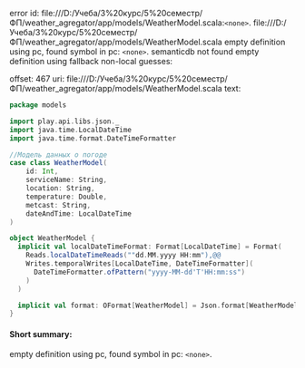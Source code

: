 error id: file:///D:/Учеба/3%20курс/5%20семестр/ФП/weather_agregator/app/models/WeatherModel.scala:`<none>`.
file:///D:/Учеба/3%20курс/5%20семестр/ФП/weather_agregator/app/models/WeatherModel.scala
empty definition using pc, found symbol in pc: `<none>`.
semanticdb not found
empty definition using fallback
non-local guesses:

offset: 467
uri: file:///D:/Учеба/3%20курс/5%20семестр/ФП/weather_agregator/app/models/WeatherModel.scala
text:
```scala
package models

import play.api.libs.json._
import java.time.LocalDateTime
import java.time.format.DateTimeFormatter

//Модель данных о погоде
case class WeatherModel(
    id: Int,               
    serviceName: String,
    location: String,
    temperature: Double,
    metcast: String,
    dateAndTime: LocalDateTime    
)

object WeatherModel {
  implicit val localDateTimeFormat: Format[LocalDateTime] = Format(
    Reads.localDateTimeReads(""dd.MM.yyyy HH:mm"),@@
    Writes.temporalWrites[LocalDateTime, DateTimeFormatter](
      DateTimeFormatter.ofPattern("yyyy-MM-dd'T'HH:mm:ss")
    )
  )

  implicit val format: OFormat[WeatherModel] = Json.format[WeatherModel]
}

```


#### Short summary: 

empty definition using pc, found symbol in pc: `<none>`.